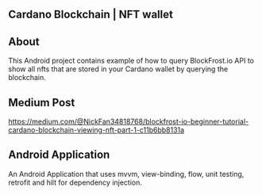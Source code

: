 ## Cardano Blockchain | NFT wallet 


## About
This Android project contains example of how to query BlockFrost.io API to show all nfts that are stored in your Cardano wallet by querying the blockchain. 

## Medium Post 

https://medium.com/@NickFan34818768/blockfrost-io-beginner-tutorial-cardano-blockchain-viewing-nft-part-1-c11b6bb8131a

## Android Application

An Android Application that uses mvvm, view-binding, flow, unit testing, retrofit and hilt for dependency injection.
